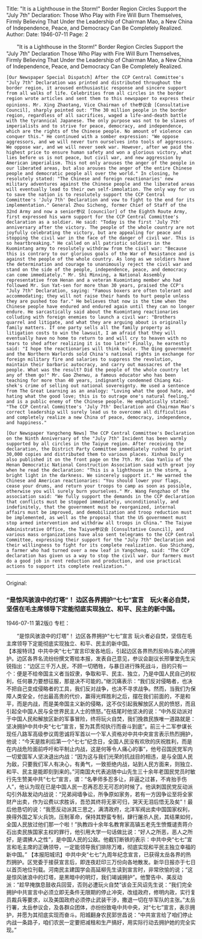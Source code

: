 Title: "It is a Lighthouse in the Storm!" Border Region Circles Support the "July 7th" Declaration: Those Who Play with Fire Will Burn Themselves, Firmly Believing That Under the Leadership of Chairman Mao, a New China of Independence, Peace, and Democracy Can Be Completely Realized.
Author:
Date: 1946-07-11
Page: 2

　　"It is a Lighthouse in the Storm!"
    Border Region Circles Support the "July 7th" Declaration
    Those Who Play with Fire Will Burn Themselves, Firmly Believing That Under the Leadership of Chairman Mao, a New China of Independence, Peace, and Democracy Can Be Completely Realized.

    [Our Newspaper Special Dispatch] After the CCP Central Committee's "July 7th" Declaration was printed and distributed throughout the border region, it aroused enthusiastic response and sincere support from all walks of life. Celebrities from all circles in the border region wrote articles and sent them to this newspaper to express their opinions. Mr. Xing Zhaotang, Vice Chairman of the参议会 [Consultative Council], sharply pointed out: "The 30 million people in the border region, regardless of all sacrifices, waged a life-and-death battle with the tyrannical Japanese. The only purpose was not to be slaves of imperialists and to strive for peace, democracy, and independence, which are the rights of the Chinese people. No amount of violence can conquer this." He continued with a somber expression: "We oppose aggressors, and we will never turn ourselves into tools of aggressors. We oppose war, and we will never seek war. However, after we paid the highest price to ensure human safety and won a glorious victory, what lies before us is not peace, but civil war, and new aggression by American imperialism. This not only arouses the anger of the people in our liberated areas, but also arouses the anger of the entire Chinese people and democratic people all over the world." In closing, he resolutely stated: "The Chinese and foreign reactionaries' new military adventures against the Chinese people and the liberated areas will eventually lead to their own self-immolation. The only way for us to save the nation is to resolutely support the CCP Central Committee's 'July 7th' Declaration and vow to fight to the end for its implementation." General Zhou Sicheng, former Chief of Staff of the 32nd Army and now a senior参议 [councilor] of the Eighth Route Army, first expressed his warm support for the CCP Central Committee's declaration as a soldier. He said: "Today is the first 'July 7th' anniversary after the victory. The people of the whole country are not joyfully celebrating the victory, but are appealing for peace and stopping the civil war in the face of the danger of civil war. This is so heartbreaking." He called on all patriotic soldiers in the Kuomintang army to resolutely withdraw from the civil war: "Because this is contrary to our glorious goals of the War of Resistance and is against the people of the whole country. As long as we soldiers have the determination and courage to unanimously reject the civil war and stand on the side of the people, independence, peace, and democracy can come immediately." Mr. Shi Minxing, a National Assembly representative from Henan and a veteran Kuomintang member who had followed Mr. Sun Yat-sen for more than 30 years, praised the CCP's "July 7th" Declaration, saying: "Famous boxers are often tolerant and accommodating; they will not raise their hands to hurt people unless they are pushed too far." He believes that now is the time when the Chinese people have endured and endured again until they can no longer endure. He sarcastically said about the Kuomintang reactionaries colluding with foreign enemies to launch a civil war: "Brothers quarrel and litigate, and what they are arguing about is originally family matters. If one party sells all the family property as litigation costs to win the lawsuit, I am afraid that they will eventually have no home to return to and will cry to heaven with no tears to shed after realizing it is too late!" Finally, he earnestly said: "I hope the reactionaries will think twice. The Qing government and the Northern Warlords sold China's national rights in exchange for foreign military fire and salaries to suppress the revolution, maintain their barbaric autocracy, and carry out massacres of the people. What was the result? Did the people of the whole country let any of them go!" Mr. Gao Zhenwu, a famous educator who has been teaching for more than 40 years, indignantly condemned Chiang Kai-shek's crime of selling out national sovereignty. He used a sentence from The Great Learning as an analogy: "Loving what the good hate, and hating what the good love; this is to outrage one's natural feeling," and is a public enemy of the Chinese people. He emphatically stated: "The CCP Central Committee's 'July 7th' Declaration and Chairman Mao's correct leadership will surely lead us to overcome all difficulties and completely realize a new China of peace, democracy, independence, and happiness."

    [Our Newspaper Yangcheng News] The CCP Central Committee's Declaration on the Ninth Anniversary of the "July 7th" Incident has been warmly supported by all circles in the Taiyue region. After receiving the declaration, the District Party Committee immediately rushed to print 30,000 copies and distributed them to various places. Xinhua Daily also published it on the front page on the 7th. Mr. Gao Yanliu of the Henan Democratic National Construction Association said with great joy when he read the declaration: "This is a lighthouse in the storm, a bright light in the darkness. We sincerely support it." He warned the Chinese and American reactionaries: "You should lower your flags, cease your drums, and return your troops to camp as soon as possible, otherwise you will surely burn yourselves." Mr. Wang Fengzhao of the association said: "We fully support the demands in the CCP declaration that conflicts must be stopped immediately, unconditionally, and indefinitely, that the government must be reorganized, internal affairs must be improved, and demobilization and troop reduction must be implemented, as well as the proposal that the US government must stop armed intervention and withdraw all troops in China." The Taiyue Administrative Office, the Taiyue参议会 [Consultative Council], and various mass organizations have also sent telegrams to the CCP Central Committee, expressing their support for the "July 7th" Declaration and their willingness to fight for its complete realization. Guo Shichang, a farmer who had turned over a new leaf in Yangcheng, said: "The CCP declaration has given us a way to stop the civil war. Our farmers must do a good job in rent reduction and production, and use practical actions to support its complete realization."



<hr /> 

Original: 


### “是惊风骇浪中的灯塔”！  边区各界拥护“七七”宣言　玩火者必自焚，坚信在毛主席领导下定能彻底实现独立、和平、民主的新中国。

1946-07-11
第2版()
专栏：

　　“是惊风骇浪中的灯塔”！
    边区各界拥护“七七”宣言
    玩火者必自焚，坚信在毛主席领导下定能彻底实现独立、和平、民主的新中国。                                                   
    【本报特讯】中共中央“七七”宣言印发各地后，引起边区各界热烈反响与衷心的拥护。边区各界名流纷纷撰文寄给本报，发表自己意见，参议会副议长邢肇堂先生尖锐指出：“边区三千万人民，不顾一切牺牲，与暴日进行殊死战斗，目的只有一个：便是不给帝国主义者当奴隶，争取和平、民主、独立，乃是中国人民自己的权利，任何暴力要想征服，那是决不可能的。”继沉痛表示：“我们反对侵略者，也决不把自己变成侵略者的工具，我们反对战争，也决不寻求战争。然而，当我们为保障人类安全，付出最高贵的代价，赢得光辉胜利之后，摆在我们前面的，不是和平，而是内战，而是美帝国主义新的侵略，这不仅引起我解放区人民的愤怒，而且引起全中国人民与全世界民主人士的愤怒。”在结尾时他坚决的说：“中外反动派对于中国人民和解放区新的军事冒险，终将玩火自焚，我们挽救民族唯一道路就是：坚决拥护中共中央“七七”宣言，誓为其贯彻执行而奋斗到底”。前三十二军参谋长现任八路军高级参议周思诚将军首以一个军人资格对中共中央宣言表示热烈拥护，他说：“今天是胜利后第一个“七七”纪念日，全国人民没有欢欣的庆祝胜利，而是在内战危险面前呼吁和平制止内战，这是何等令人痛心的事”，他号召国民党军内一切爱国军人坚决退出内战：“因为这与我们光荣的抗战目的相违，是与全国人民为敌，只要我们军人有决心，有勇气，一致拒绝内战，站到人民方面来，则独立、和平、民主是能即刻到来的。”河南国大代表追随中山先生三十余年老国民党员时敏行先生赞美中共“七七”宣言，谓：“名拳师多忍多让，非逼之过甚，不肯抬手伤人”，他认为现在已是中国人民一忍再忍忍无可忍的时候了。他讽刺国民党反动派勾引外敌发动内战说：“兄弟阋墙争讼，所争原如家务，若有一方因争讼至将全家财产出卖，作为讼费以求胜诉，吾恐其终将无家可归，哭天无泪后悟无及矣”！最后他恳切的说：“我愿反动派其三思之，满清政府，北洋军阀出卖中国国家权利，换得外国之军火兵饷，压制革命，保持其野蛮专制，肆行屠杀人民，其结果如何，全国人民放过他们那一个啦！”执教四十余年名教育家高镇五老先生愤慨谴责蒋介石出卖民族国家主权的罪行，他引用大学一句话做比说：“好人之所恶，恶人之所好，是谓拂人之性”，是中国人民的公敌。他截钉断铁的表示：中共中央“七七”宣言和毛主席的正确领导，一定能领导我们排除万难，彻底实现和平民主独立幸福的新中国。”
    【本报阳城讯】中共中央“七七”九周年纪念宣言，已获得太岳各界的热烈拥护。区党委于接获宣言后，即连夜赶印三万份向各地散发。新华日报亦于七日以首页地位刊载。河南民主建国学会高延柳先生读到宣言时，非常欣愉的说；“这是惊风骇浪中的灯塔，是黑暗中的明灯，我们竭诚拥护”。他警告中、美反动派：“趁早掩旗息鼓收兵回营，否则必遭玩火自焚”该会王风诏先生说：“我们完全拥护中共宣言中必须立即无条件无限期的停止冲突，改组政府，修明内政，实行复员裁兵等要求，以及美国政府必须停止武装干涉，撒退一切在华军队的主张。”太岳行署，太岳参议会，及各群众团体，亦纷纷致电中共中央，对“七七”宣言，表示拥护，并愿为其彻底实现而奋斗。阳城翻身农民郭世昌说：“中共宣言给了咱们停止内战一条路子，咱们农民一定要把减租和生产搞好，用实际行动去拥护她的完全实现。”

